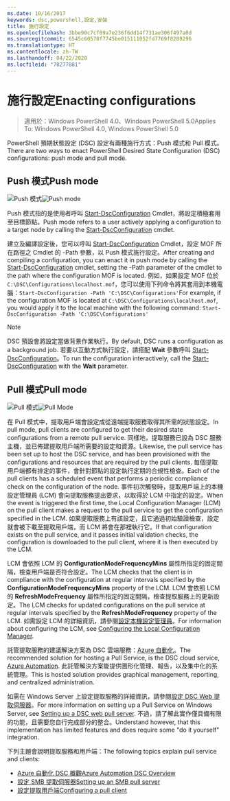 ```yaml
---
ms.date: 10/16/2017
keywords: dsc,powershell,設定,安裝
title: 施行設定
ms.openlocfilehash: 3bbe90c7cf09a7e236f6dd14f731ae306f497a0d
ms.sourcegitcommit: 6545c60578f7745be015111052fd7769f8289296
ms.translationtype: HT
ms.contentlocale: zh-TW
ms.lasthandoff: 04/22/2020
ms.locfileid: "78277881"
---
```

# <a name="enacting-configurations"></a><span data-ttu-id="68e57-103">施行設定</span><span class="sxs-lookup"><span data-stu-id="68e57-103">Enacting configurations</span></span>

> <span data-ttu-id="68e57-104">適用於：Windows PowerShell 4.0、Windows PowerShell 5.0</span><span class="sxs-lookup"><span data-stu-id="68e57-104">Applies To: Windows PowerShell 4.0, Windows PowerShell 5.0</span></span>

<span data-ttu-id="68e57-105">PowerShell 預期狀態設定 (DSC) 設定有兩種施行方式：Push 模式和 Pull 模式。</span><span class="sxs-lookup"><span data-stu-id="68e57-105">There are two ways to enact PowerShell Desired State Configuration (DSC) configurations: push mode and pull mode.</span></span>

## <a name="push-mode"></a><span data-ttu-id="68e57-106">Push 模式</span><span class="sxs-lookup"><span data-stu-id="68e57-106">Push mode</span></span>

<span data-ttu-id="68e57-107">![Push 模式](media/enactingConfigurations/pushModel.png "Push 模式的運作方式")</span><span class="sxs-lookup"><span data-stu-id="68e57-107">![Push mode](media/enactingConfigurations/pushModel.png "How push mode works")</span></span>

<span data-ttu-id="68e57-108">Push 模式指的是使用者呼叫 [Start-DscConfiguration](/powershell/module/psdesiredstateconfiguration/start-dscconfiguration) Cmdlet，將設定積極套用至目標節點。</span><span class="sxs-lookup"><span data-stu-id="68e57-108">Push mode refers to a user actively applying a configuration to a target node by calling the [Start-DscConfiguration](/powershell/module/psdesiredstateconfiguration/start-dscconfiguration) cmdlet.</span></span>

<span data-ttu-id="68e57-109">建立及編譯設定後，您可以呼叫 [Start-DscConfiguration](/powershell/module/psdesiredstateconfiguration/start-dscconfiguration) Cmdlet，設定 MOF 所在路徑之 Cmdlet 的 -Path 參數，以 Push 模式施行設定。</span><span class="sxs-lookup"><span data-stu-id="68e57-109">After creating and compiling a configuration, you can enact it in push mode by calling the [Start-DscConfiguration](/powershell/module/psdesiredstateconfiguration/start-dscconfiguration) cmdlet, setting the -Path parameter of the cmdlet to the path where the configuration MOF is located.</span></span> <span data-ttu-id="68e57-110">例如，如果設定 MOF 位於 `C:\DSC\Configurations\localhost.mof`，您可以使用下列命令將其套用到本機電腦：`Start-DscConfiguration -Path 'C:\DSC\Configurations'`</span><span class="sxs-lookup"><span data-stu-id="68e57-110">For example, if the configuration MOF is located at `C:\DSC\Configurations\localhost.mof`, you would apply it to the local machine with the following command: `Start-DscConfiguration -Path 'C:\DSC\Configurations'`</span></span>

> [!NOTE]
> <span data-ttu-id="68e57-111">DSC 預設會將設定當做背景作業執行。</span><span class="sxs-lookup"><span data-stu-id="68e57-111">By default, DSC runs a configuration as a background job.</span></span> <span data-ttu-id="68e57-112">若要以互動方式執行設定，請搭配 **Wait** 參數呼叫 [Start-DscConfiguration](/powershell/module/psdesiredstateconfiguration/start-dscconfiguration)。</span><span class="sxs-lookup"><span data-stu-id="68e57-112">To run the configuration interactively, call the [Start-DscConfiguration](/powershell/module/psdesiredstateconfiguration/start-dscconfiguration) with the **Wait** parameter.</span></span>

## <a name="pull-mode"></a><span data-ttu-id="68e57-113">Pull 模式</span><span class="sxs-lookup"><span data-stu-id="68e57-113">Pull mode</span></span>

<span data-ttu-id="68e57-114">![Pull 模式](media/enactingConfigurations/pullModel.png "Pull 模式的運作方式")</span><span class="sxs-lookup"><span data-stu-id="68e57-114">![Pull Mode](media/enactingConfigurations/pullModel.png "How pull mode works")</span></span>

<span data-ttu-id="68e57-115">在 Pull 模式中，提取用戶端會設定成從遠端提取服務取得其所需的狀態設定。</span><span class="sxs-lookup"><span data-stu-id="68e57-115">In pull mode, pull clients are configured to get their desired state configurations from a remote pull service.</span></span> <span data-ttu-id="68e57-116">同樣地，提取服務已設為 DSC 服務主機，並已佈建提取用戶端所需要的設定和資源。</span><span class="sxs-lookup"><span data-stu-id="68e57-116">Likewise, the pull service has been set up to host the DSC service, and has been provisioned with the configurations and resources that are required by the pull clients.</span></span> <span data-ttu-id="68e57-117">每個提取用戶端都有排定的事件，會針對節點的設定執行定期的合規性檢查。</span><span class="sxs-lookup"><span data-stu-id="68e57-117">Each of the pull clients has a scheduled event that performs a periodic compliance check on the configuration of the node.</span></span> <span data-ttu-id="68e57-118">事件初次觸發時，提取用戶端上的本機設定管理員 (LCM) 會向提取服務提出要求，以取得於 LCM 中指定的設定。</span><span class="sxs-lookup"><span data-stu-id="68e57-118">When the event is triggered the first time, the Local Configuration Manager (LCM) on the pull client makes a request to the pull service to get the configuration specified in the LCM.</span></span> <span data-ttu-id="68e57-119">如果提取服務上有該設定，且它通過初始驗證檢查，設定就會被下載至提取用戶端，而 LCM 將會在那裡執行它。</span><span class="sxs-lookup"><span data-stu-id="68e57-119">If that configuration exists on the pull service, and it passes initial validation checks, the configuration is downloaded to the pull client, where it is then executed by the LCM.</span></span>

<span data-ttu-id="68e57-120">LCM 會依照 LCM 的 **ConfigurationModeFrequencyMins** 屬性所指定的固定間隔，檢查用戶端是否符合設定。</span><span class="sxs-lookup"><span data-stu-id="68e57-120">The LCM checks that the client is in compliance with the configuration at regular intervals specified by the **ConfigurationModeFrequencyMins** property of the LCM.</span></span> <span data-ttu-id="68e57-121">LCM 會依照 LCM 的 **RefreshModeFrequency** 屬性所指定的固定間隔，檢查提取服務上的更新設定。</span><span class="sxs-lookup"><span data-stu-id="68e57-121">The LCM checks for updated configurations on the pull service at regular intervals specified by the **RefreshModeFrequency** property of the LCM.</span></span> <span data-ttu-id="68e57-122">如需設定 LCM 的詳細資訊，請參閱[設定本機設定管理員](../managing-nodes/metaConfig.md)。</span><span class="sxs-lookup"><span data-stu-id="68e57-122">For information about configuring the LCM, see [Configuring the Local Configuration Manager](../managing-nodes/metaConfig.md).</span></span>

<span data-ttu-id="68e57-123">託管提取服務的建議解決方案為 DSC 雲端服務：[Azure 自動化](https://azure.microsoft.com/services/automation/)。</span><span class="sxs-lookup"><span data-stu-id="68e57-123">The recommended solution for hosting a Pull Service, is the DSC cloud service, [Azure Automation](https://azure.microsoft.com/services/automation/).</span></span> <span data-ttu-id="68e57-124">此託管解決方案能提供圖形化管理、報告，以及集中化的系統管理。</span><span class="sxs-lookup"><span data-stu-id="68e57-124">This is hosted solution provides graphical management, reporting, and centralized administration.</span></span>

<span data-ttu-id="68e57-125">如需在 Windows Server 上設定提取服務的詳細資訊，請參閱[設定 DSC Web 提取伺服器](pullServer.md)。</span><span class="sxs-lookup"><span data-stu-id="68e57-125">For more information on setting up a Pull Service on Windows Server, see [Setting up a DSC web pull server](pullServer.md).</span></span> <span data-ttu-id="68e57-126">不過，請了解此實作僅具備有限的功能，且需要您自行完成部分的整合。</span><span class="sxs-lookup"><span data-stu-id="68e57-126">Understand however, that this implementation has limited features and does require some "do it yourself" integration.</span></span>

<span data-ttu-id="68e57-127">下列主題會說明提取服務和用戶端：</span><span class="sxs-lookup"><span data-stu-id="68e57-127">The following topics explain pull service and clients:</span></span>

- [<span data-ttu-id="68e57-128">Azure 自動化 DSC 概觀</span><span class="sxs-lookup"><span data-stu-id="68e57-128">Azure Automation DSC Overview</span></span>](https://docs.microsoft.com/azure/automation/automation-dsc-overview)
- [<span data-ttu-id="68e57-129">設定 SMB 提取伺服器</span><span class="sxs-lookup"><span data-stu-id="68e57-129">Setting up an SMB pull server</span></span>](pullServerSMB.md)
- [<span data-ttu-id="68e57-130">設定提取用戶端</span><span class="sxs-lookup"><span data-stu-id="68e57-130">Configuring a pull client</span></span>](pullClientConfigID.md)
